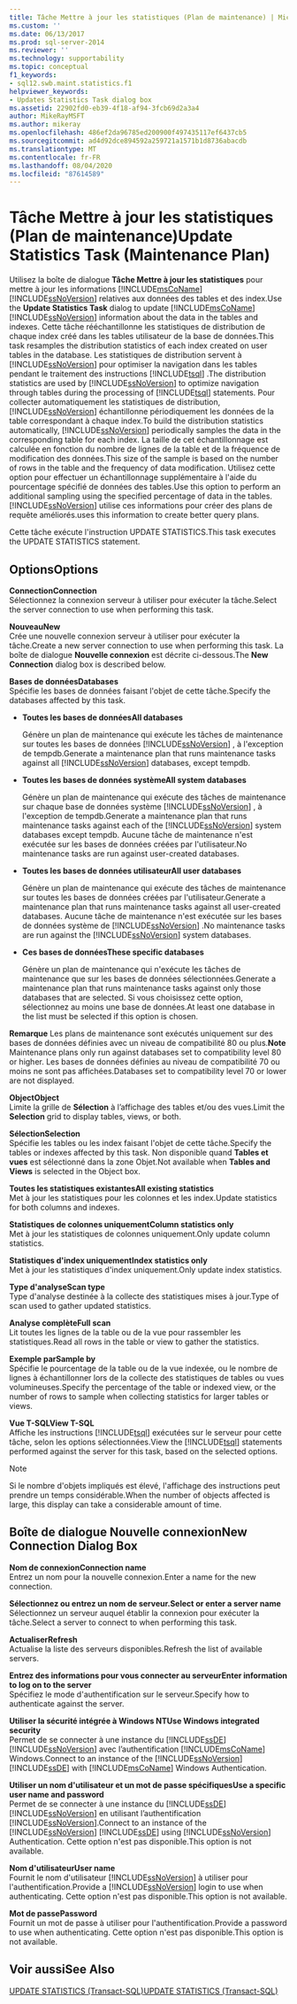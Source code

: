 ```yaml
---
title: Tâche Mettre à jour les statistiques (Plan de maintenance) | Microsoft Docs
ms.custom: ''
ms.date: 06/13/2017
ms.prod: sql-server-2014
ms.reviewer: ''
ms.technology: supportability
ms.topic: conceptual
f1_keywords:
- sql12.swb.maint.statistics.f1
helpviewer_keywords:
- Updates Statistics Task dialog box
ms.assetid: 22902fd0-eb39-4f18-af94-3fcb69d2a3a4
author: MikeRayMSFT
ms.author: mikeray
ms.openlocfilehash: 486ef2da96785ed200900f497435117ef6437cb5
ms.sourcegitcommit: ad4d92dce894592a259721a1571b1d8736abacdb
ms.translationtype: MT
ms.contentlocale: fr-FR
ms.lasthandoff: 08/04/2020
ms.locfileid: "87614589"
---
```

# <a name="update-statistics-task-maintenance-plan"></a><span data-ttu-id="5b910-102">Tâche Mettre à jour les statistiques (Plan de maintenance)</span><span class="sxs-lookup"><span data-stu-id="5b910-102">Update Statistics Task (Maintenance Plan)</span></span>
  <span data-ttu-id="5b910-103">Utilisez la boîte de dialogue **Tâche Mettre à jour les statistiques** pour mettre à jour les informations [!INCLUDE[msCoName](../../includes/msconame-md.md)] [!INCLUDE[ssNoVersion](../../includes/ssnoversion-md.md)] relatives aux données des tables et des index.</span><span class="sxs-lookup"><span data-stu-id="5b910-103">Use the **Update Statistics Task** dialog to update [!INCLUDE[msCoName](../../includes/msconame-md.md)] [!INCLUDE[ssNoVersion](../../includes/ssnoversion-md.md)] information about the data in the tables and indexes.</span></span> <span data-ttu-id="5b910-104">Cette tâche rééchantillonne les statistiques de distribution de chaque index créé dans les tables utilisateur de la base de données.</span><span class="sxs-lookup"><span data-stu-id="5b910-104">This task resamples the distribution statistics of each index created on user tables in the database.</span></span> <span data-ttu-id="5b910-105">Les statistiques de distribution servent à [!INCLUDE[ssNoVersion](../../includes/ssnoversion-md.md)] pour optimiser la navigation dans les tables pendant le traitement des instructions [!INCLUDE[tsql](../../includes/tsql-md.md)] .</span><span class="sxs-lookup"><span data-stu-id="5b910-105">The distribution statistics are used by [!INCLUDE[ssNoVersion](../../includes/ssnoversion-md.md)] to optimize navigation through tables during the processing of [!INCLUDE[tsql](../../includes/tsql-md.md)] statements.</span></span> <span data-ttu-id="5b910-106">Pour collecter automatiquement les statistiques de distribution, [!INCLUDE[ssNoVersion](../../includes/ssnoversion-md.md)] échantillonne périodiquement les données de la table correspondant à chaque index.</span><span class="sxs-lookup"><span data-stu-id="5b910-106">To build the distribution statistics automatically, [!INCLUDE[ssNoVersion](../../includes/ssnoversion-md.md)] periodically samples the data in the corresponding table for each index.</span></span> <span data-ttu-id="5b910-107">La taille de cet échantillonnage est calculée en fonction du nombre de lignes de la table et de la fréquence de modification des données.</span><span class="sxs-lookup"><span data-stu-id="5b910-107">This size of the sample is based on the number of rows in the table and the frequency of data modification.</span></span> <span data-ttu-id="5b910-108">Utilisez cette option pour effectuer un échantillonnage supplémentaire à l'aide du pourcentage spécifié de données des tables.</span><span class="sxs-lookup"><span data-stu-id="5b910-108">Use this option to perform an additional sampling using the specified percentage of data in the tables.</span></span> [!INCLUDE[ssNoVersion](../../includes/ssnoversion-md.md)] <span data-ttu-id="5b910-109">utilise ces informations pour créer des plans de requête améliorés.</span><span class="sxs-lookup"><span data-stu-id="5b910-109">uses this information to create better query plans.</span></span>  
  
 <span data-ttu-id="5b910-110">Cette tâche exécute l'instruction UPDATE STATISTICS.</span><span class="sxs-lookup"><span data-stu-id="5b910-110">This task executes the UPDATE STATISTICS statement.</span></span>  
  
## <a name="options"></a><span data-ttu-id="5b910-111">Options</span><span class="sxs-lookup"><span data-stu-id="5b910-111">Options</span></span>  
 <span data-ttu-id="5b910-112">**Connection**</span><span class="sxs-lookup"><span data-stu-id="5b910-112">**Connection**</span></span>  
 <span data-ttu-id="5b910-113">Sélectionnez la connexion serveur à utiliser pour exécuter la tâche.</span><span class="sxs-lookup"><span data-stu-id="5b910-113">Select the server connection to use when performing this task.</span></span>  
  
 <span data-ttu-id="5b910-114">**Nouveau**</span><span class="sxs-lookup"><span data-stu-id="5b910-114">**New**</span></span>  
 <span data-ttu-id="5b910-115">Crée une nouvelle connexion serveur à utiliser pour exécuter la tâche.</span><span class="sxs-lookup"><span data-stu-id="5b910-115">Create a new server connection to use when performing this task.</span></span> <span data-ttu-id="5b910-116">La boîte de dialogue **Nouvelle connexion** est décrite ci-dessous.</span><span class="sxs-lookup"><span data-stu-id="5b910-116">The **New Connection** dialog box is described below.</span></span>  
  
 <span data-ttu-id="5b910-117">**Bases de données**</span><span class="sxs-lookup"><span data-stu-id="5b910-117">**Databases**</span></span>  
 <span data-ttu-id="5b910-118">Spécifie les bases de données faisant l'objet de cette tâche.</span><span class="sxs-lookup"><span data-stu-id="5b910-118">Specify the databases affected by this task.</span></span>  
  
-   <span data-ttu-id="5b910-119">**Toutes les bases de données**</span><span class="sxs-lookup"><span data-stu-id="5b910-119">**All databases**</span></span>  
  
     <span data-ttu-id="5b910-120">Génère un plan de maintenance qui exécute les tâches de maintenance sur toutes les bases de données [!INCLUDE[ssNoVersion](../../includes/ssnoversion-md.md)] , à l'exception de tempdb.</span><span class="sxs-lookup"><span data-stu-id="5b910-120">Generate a maintenance plan that runs maintenance tasks against all [!INCLUDE[ssNoVersion](../../includes/ssnoversion-md.md)] databases, except tempdb.</span></span>  
  
-   <span data-ttu-id="5b910-121">**Toutes les bases de données système**</span><span class="sxs-lookup"><span data-stu-id="5b910-121">**All system databases**</span></span>  
  
     <span data-ttu-id="5b910-122">Génère un plan de maintenance qui exécute des tâches de maintenance sur chaque base de données système [!INCLUDE[ssNoVersion](../../includes/ssnoversion-md.md)] , à l'exception de tempdb.</span><span class="sxs-lookup"><span data-stu-id="5b910-122">Generate a maintenance plan that runs maintenance tasks against each of the [!INCLUDE[ssNoVersion](../../includes/ssnoversion-md.md)] system databases except tempdb.</span></span> <span data-ttu-id="5b910-123">Aucune tâche de maintenance n'est exécutée sur les bases de données créées par l'utilisateur.</span><span class="sxs-lookup"><span data-stu-id="5b910-123">No maintenance tasks are run against user-created databases.</span></span>  
  
-   <span data-ttu-id="5b910-124">**Toutes les bases de données utilisateur**</span><span class="sxs-lookup"><span data-stu-id="5b910-124">**All user databases**</span></span>  
  
     <span data-ttu-id="5b910-125">Génère un plan de maintenance qui exécute des tâches de maintenance sur toutes les bases de données créées par l'utilisateur.</span><span class="sxs-lookup"><span data-stu-id="5b910-125">Generate a maintenance plan that runs maintenance tasks against all user-created databases.</span></span> <span data-ttu-id="5b910-126">Aucune tâche de maintenance n'est exécutée sur les bases de données système de [!INCLUDE[ssNoVersion](../../includes/ssnoversion-md.md)] .</span><span class="sxs-lookup"><span data-stu-id="5b910-126">No maintenance tasks are run against the [!INCLUDE[ssNoVersion](../../includes/ssnoversion-md.md)] system databases.</span></span>  
  
-   <span data-ttu-id="5b910-127">**Ces bases de données**</span><span class="sxs-lookup"><span data-stu-id="5b910-127">**These specific databases**</span></span>  
  
     <span data-ttu-id="5b910-128">Génère un plan de maintenance qui n'exécute les tâches de maintenance que sur les bases de données sélectionnées.</span><span class="sxs-lookup"><span data-stu-id="5b910-128">Generate a maintenance plan that runs maintenance tasks against only those databases that are selected.</span></span> <span data-ttu-id="5b910-129">Si vous choisissez cette option, sélectionnez au moins une base de données.</span><span class="sxs-lookup"><span data-stu-id="5b910-129">At least one database in the list must be selected if this option is chosen.</span></span>  
  
 <span data-ttu-id="5b910-130">**Remarque** Les plans de maintenance sont exécutés uniquement sur des bases de données définies avec un niveau de compatibilité 80 ou plus.</span><span class="sxs-lookup"><span data-stu-id="5b910-130">**Note** Maintenance plans only run against databases set to compatibility level 80 or higher.</span></span> <span data-ttu-id="5b910-131">Les bases de données définies au niveau de compatibilité 70 ou moins ne sont pas affichées.</span><span class="sxs-lookup"><span data-stu-id="5b910-131">Databases set to compatibility level 70 or lower are not displayed.</span></span>  
  
 <span data-ttu-id="5b910-132">**Object**</span><span class="sxs-lookup"><span data-stu-id="5b910-132">**Object**</span></span>  
 <span data-ttu-id="5b910-133">Limite la grille de **Sélection** à l’affichage des tables et/ou des vues.</span><span class="sxs-lookup"><span data-stu-id="5b910-133">Limit the **Selection** grid to display tables, views, or both.</span></span>  
  
 <span data-ttu-id="5b910-134">**Sélection**</span><span class="sxs-lookup"><span data-stu-id="5b910-134">**Selection**</span></span>  
 <span data-ttu-id="5b910-135">Spécifie les tables ou les index faisant l'objet de cette tâche.</span><span class="sxs-lookup"><span data-stu-id="5b910-135">Specify the tables or indexes affected by this task.</span></span> <span data-ttu-id="5b910-136">Non disponible quand **Tables et vues** est sélectionné dans la zone Objet.</span><span class="sxs-lookup"><span data-stu-id="5b910-136">Not available when **Tables and Views** is selected in the Object box.</span></span>  
  
 <span data-ttu-id="5b910-137">**Toutes les statistiques existantes**</span><span class="sxs-lookup"><span data-stu-id="5b910-137">**All existing statistics**</span></span>  
 <span data-ttu-id="5b910-138">Met à jour les statistiques pour les colonnes et les index.</span><span class="sxs-lookup"><span data-stu-id="5b910-138">Update statistics for both columns and indexes.</span></span>  
  
 <span data-ttu-id="5b910-139">**Statistiques de colonnes uniquement**</span><span class="sxs-lookup"><span data-stu-id="5b910-139">**Column statistics only**</span></span>  
 <span data-ttu-id="5b910-140">Met à jour les statistiques de colonnes uniquement.</span><span class="sxs-lookup"><span data-stu-id="5b910-140">Only update column statistics.</span></span>  
  
 <span data-ttu-id="5b910-141">**Statistiques d'index uniquement**</span><span class="sxs-lookup"><span data-stu-id="5b910-141">**Index statistics only**</span></span>  
 <span data-ttu-id="5b910-142">Met à jour les statistiques d'index uniquement.</span><span class="sxs-lookup"><span data-stu-id="5b910-142">Only update index statistics.</span></span>  
  
 <span data-ttu-id="5b910-143">**Type d'analyse**</span><span class="sxs-lookup"><span data-stu-id="5b910-143">**Scan type**</span></span>  
 <span data-ttu-id="5b910-144">Type d'analyse destinée à la collecte des statistiques mises à jour.</span><span class="sxs-lookup"><span data-stu-id="5b910-144">Type of scan used to gather updated statistics.</span></span>  
  
 <span data-ttu-id="5b910-145">**Analyse complète**</span><span class="sxs-lookup"><span data-stu-id="5b910-145">**Full scan**</span></span>  
 <span data-ttu-id="5b910-146">Lit toutes les lignes de la table ou de la vue pour rassembler les statistiques.</span><span class="sxs-lookup"><span data-stu-id="5b910-146">Read all rows in the table or view to gather the statistics.</span></span>  
  
 <span data-ttu-id="5b910-147">**Exemple par**</span><span class="sxs-lookup"><span data-stu-id="5b910-147">**Sample by**</span></span>  
 <span data-ttu-id="5b910-148">Spécifie le pourcentage de la table ou de la vue indexée, ou le nombre de lignes à échantillonner lors de la collecte des statistiques de tables ou vues volumineuses.</span><span class="sxs-lookup"><span data-stu-id="5b910-148">Specify the percentage of the table or indexed view, or the number of rows to sample when collecting statistics for larger tables or views.</span></span>  
  
 <span data-ttu-id="5b910-149">**Vue T-SQL**</span><span class="sxs-lookup"><span data-stu-id="5b910-149">**View T-SQL**</span></span>  
 <span data-ttu-id="5b910-150">Affiche les instructions [!INCLUDE[tsql](../../includes/tsql-md.md)] exécutées sur le serveur pour cette tâche, selon les options sélectionnées.</span><span class="sxs-lookup"><span data-stu-id="5b910-150">View the [!INCLUDE[tsql](../../includes/tsql-md.md)] statements performed against the server for this task, based on the selected options.</span></span>  
  
> [!NOTE]  
>  <span data-ttu-id="5b910-151">Si le nombre d'objets impliqués est élevé, l'affichage des instructions peut prendre un temps considérable.</span><span class="sxs-lookup"><span data-stu-id="5b910-151">When the number of objects affected is large, this display can take a considerable amount of time.</span></span>  
  
## <a name="new-connection-dialog-box"></a><span data-ttu-id="5b910-152">Boîte de dialogue Nouvelle connexion</span><span class="sxs-lookup"><span data-stu-id="5b910-152">New Connection Dialog Box</span></span>  
 <span data-ttu-id="5b910-153">**Nom de connexion**</span><span class="sxs-lookup"><span data-stu-id="5b910-153">**Connection name**</span></span>  
 <span data-ttu-id="5b910-154">Entrez un nom pour la nouvelle connexion.</span><span class="sxs-lookup"><span data-stu-id="5b910-154">Enter a name for the new connection.</span></span>  
  
 <span data-ttu-id="5b910-155">**Sélectionnez ou entrez un nom de serveur.**</span><span class="sxs-lookup"><span data-stu-id="5b910-155">**Select or enter a server name**</span></span>  
 <span data-ttu-id="5b910-156">Sélectionnez un serveur auquel établir la connexion pour exécuter la tâche.</span><span class="sxs-lookup"><span data-stu-id="5b910-156">Select a server to connect to when performing this task.</span></span>  
  
 <span data-ttu-id="5b910-157">**Actualiser**</span><span class="sxs-lookup"><span data-stu-id="5b910-157">**Refresh**</span></span>  
 <span data-ttu-id="5b910-158">Actualise la liste des serveurs disponibles.</span><span class="sxs-lookup"><span data-stu-id="5b910-158">Refresh the list of available servers.</span></span>  
  
 <span data-ttu-id="5b910-159">**Entrez des informations pour vous connecter au serveur**</span><span class="sxs-lookup"><span data-stu-id="5b910-159">**Enter information to log on to the server**</span></span>  
 <span data-ttu-id="5b910-160">Spécifiez le mode d'authentification sur le serveur.</span><span class="sxs-lookup"><span data-stu-id="5b910-160">Specify how to authenticate against the server.</span></span>  
  
 <span data-ttu-id="5b910-161">**Utiliser la sécurité intégrée à Windows NT**</span><span class="sxs-lookup"><span data-stu-id="5b910-161">**Use Windows integrated security**</span></span>  
 <span data-ttu-id="5b910-162">Permet de se connecter à une instance du [!INCLUDE[ssDE](../../includes/ssde-md.md)] [!INCLUDE[ssNoVersion](../../includes/ssnoversion-md.md)] avec l’authentification [!INCLUDE[msCoName](../../includes/msconame-md.md)] Windows.</span><span class="sxs-lookup"><span data-stu-id="5b910-162">Connect to an instance of the [!INCLUDE[ssNoVersion](../../includes/ssnoversion-md.md)] [!INCLUDE[ssDE](../../includes/ssde-md.md)] with [!INCLUDE[msCoName](../../includes/msconame-md.md)] Windows Authentication.</span></span>  
  
 <span data-ttu-id="5b910-163">**Utiliser un nom d'utilisateur et un mot de passe spécifiques**</span><span class="sxs-lookup"><span data-stu-id="5b910-163">**Use a specific user name and password**</span></span>  
 <span data-ttu-id="5b910-164">Permet de se connecter à une instance du [!INCLUDE[ssDE](../../includes/ssde-md.md)] [!INCLUDE[ssNoVersion](../../includes/ssnoversion-md.md)] en utilisant l’authentification [!INCLUDE[ssNoVersion](../../includes/ssnoversion-md.md)].</span><span class="sxs-lookup"><span data-stu-id="5b910-164">Connect to an instance of the [!INCLUDE[ssNoVersion](../../includes/ssnoversion-md.md)] [!INCLUDE[ssDE](../../includes/ssde-md.md)] using [!INCLUDE[ssNoVersion](../../includes/ssnoversion-md.md)] Authentication.</span></span> <span data-ttu-id="5b910-165">Cette option n'est pas disponible.</span><span class="sxs-lookup"><span data-stu-id="5b910-165">This option is not available.</span></span>  
  
 <span data-ttu-id="5b910-166">**Nom d'utilisateur**</span><span class="sxs-lookup"><span data-stu-id="5b910-166">**User name**</span></span>  
 <span data-ttu-id="5b910-167">Fournit le nom d'utilisateur [!INCLUDE[ssNoVersion](../../includes/ssnoversion-md.md)] à utiliser pour l'authentification.</span><span class="sxs-lookup"><span data-stu-id="5b910-167">Provide a [!INCLUDE[ssNoVersion](../../includes/ssnoversion-md.md)] login to use when authenticating.</span></span> <span data-ttu-id="5b910-168">Cette option n'est pas disponible.</span><span class="sxs-lookup"><span data-stu-id="5b910-168">This option is not available.</span></span>  
  
 <span data-ttu-id="5b910-169">**Mot de passe**</span><span class="sxs-lookup"><span data-stu-id="5b910-169">**Password**</span></span>  
 <span data-ttu-id="5b910-170">Fournit un mot de passe à utiliser pour l'authentification.</span><span class="sxs-lookup"><span data-stu-id="5b910-170">Provide a password to use when authenticating.</span></span> <span data-ttu-id="5b910-171">Cette option n'est pas disponible.</span><span class="sxs-lookup"><span data-stu-id="5b910-171">This option is not available.</span></span>  
  
## <a name="see-also"></a><span data-ttu-id="5b910-172">Voir aussi</span><span class="sxs-lookup"><span data-stu-id="5b910-172">See Also</span></span>  
 [<span data-ttu-id="5b910-173">UPDATE STATISTICS &#40;Transact-SQL&#41;</span><span class="sxs-lookup"><span data-stu-id="5b910-173">UPDATE STATISTICS &#40;Transact-SQL&#41;</span></span>](/sql/t-sql/statements/update-statistics-transact-sql)  
  
  
